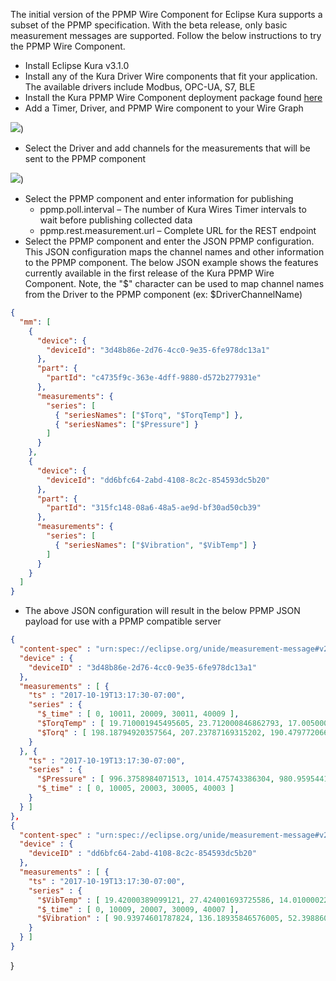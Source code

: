 The initial version of the PPMP Wire Component for Eclipse Kura supports a subset of the PPMP specification. With the beta release, only basic measurement messages are supported. Follow the below instructions to try the PPMP Wire Component.

- Install Eclipse Kura v3.1.0
- Install any of the Kura Driver Wire components that fit your application. The available drivers include Modbus, OPC-UA, S7, BLE
- Install the Kura PPMP Wire Component deployment package found [here](https://raw.githubusercontent.com/eclipselabs/master/eclipseiot-testbed-productionperformancemanagement/kura-ppmp.dp)
- Add a Timer, Driver, and PPMP Wire component to your Wire Graph

 ![](https://raw.githubusercontent.com/eclipselabs/master/eclipseiot-testbed-productionperformancemanagement/kura-wires.png))

- Select the Driver and add channels for the measurements that will be sent to the PPMP component

 ![](https://raw.githubusercontent.com/eclipselabs/master/eclipseiot-testbed-productionperformancemanagement/driver-configuration.png))

- Select the PPMP component and enter information for publishing
  - ppmp.poll.interval – The number of Kura Wires Timer intervals to wait before publishing collected data
  - ppmp.rest.measurement.url – Complete URL for the REST endpoint
- Select the PPMP component and enter the JSON PPMP configuration. This JSON configuration maps the channel names and other information to the PPMP component. The below JSON example shows the features currently available in the first release of the Kura PPMP Wire Component. Note, the &quot;$&quot; character can be used to map channel names from the Driver to the PPMP component (ex: $DriverChannelName)

```json
{
  "mm": [
    {
      "device": {
        "deviceId": "3d48b86e-2d76-4cc0-9e35-6fe978dc13a1"
      },
      "part": {
        "partId": "c4735f9c-363e-4dff-9880-d572b277931e"
      },
      "measurements": {
        "series": [
          { "seriesNames": ["$Torq", "$TorqTemp"] },
          { "seriesNames": ["$Pressure"] }
        ]
      }
    },
    {
      "device": {
        "deviceId": "dd6bfc64-2abd-4108-8c2c-854593dc5b20"
      },
      "part": {
        "partId": "315fc148-08a6-48a5-ae9d-bf30ad50cb39"
      },
      "measurements": {
        "series": [
          { "seriesNames": ["$Vibration", "$VibTemp"] }
        ]
      }
    }
  ]
}
```

- The above JSON configuration will result in the below PPMP JSON payload for use with a PPMP compatible server


```json
{
  "content-spec" : "urn:spec://eclipse.org/unide/measurement-message#v2",
  "device" : {
    "deviceID" : "3d48b86e-2d76-4cc0-9e35-6fe978dc13a1"
  },
  "measurements" : [ {
    "ts" : "2017-10-19T13:17:30-07:00",
    "series" : {
      "$_time" : [ 0, 10011, 20009, 30011, 40009 ],
      "$TorqTemp" : [ 19.710001945495605, 23.712000846862793, 17.005000114440918, 17.71199941635132, 16.382999420166016 ],
      "$Torq" : [ 198.18794920357564, 207.23787169315202, 190.47977206665246, 190.08858424913728, 192.36339634306935 ]
    }
  }, {
    "ts" : "2017-10-19T13:17:30-07:00",
    "series" : {
      "$Pressure" : [ 996.3758984071513, 1014.475743386304, 980.9595441333049, 980.1771684982746, 984.7267926861388 ],
      "$_time" : [ 0, 10005, 20003, 30005, 40003 ]
    }
  } ]
},
{
  "content-spec" : "urn:spec://eclipse.org/unide/measurement-message#v2",
  "device" : {
    "deviceID" : "dd6bfc64-2abd-4108-8c2c-854593dc5b20"
  },
  "measurements" : [ {
    "ts" : "2017-10-19T13:17:30-07:00",
    "series" : {
      "$VibTemp" : [ 19.42000389099121, 27.424001693725586, 14.010000228881836, 15.423998832702637, 12.765998840332031 ],
      "$_time" : [ 0, 10009, 20007, 30009, 40007 ],
      "$Vibration" : [ 90.93974601787824, 136.18935846576005, 52.398860333262355, 50.44292124568645, 61.81698171534679 ]
    }
  } ]
}
```
}